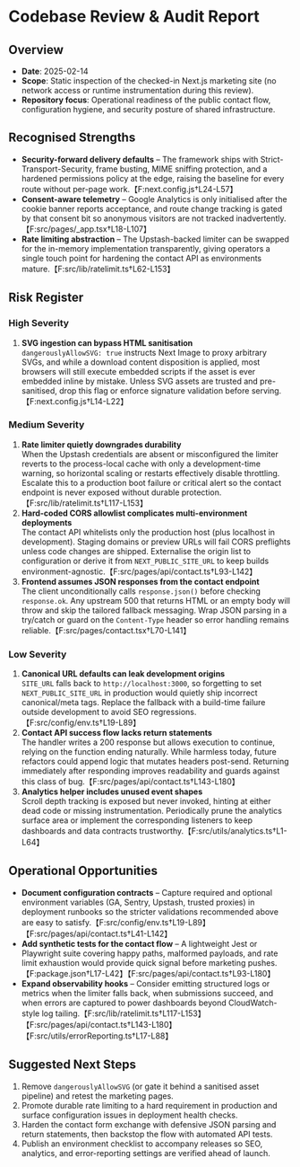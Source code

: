 # Codebase Review & Audit Report

## Overview
- **Date**: 2025-02-14
- **Scope**: Static inspection of the checked-in Next.js marketing site (no network access or runtime instrumentation during this review).
- **Repository focus**: Operational readiness of the public contact flow, configuration hygiene, and security posture of shared infrastructure.

## Recognised Strengths
- **Security-forward delivery defaults** – The framework ships with Strict-Transport-Security, frame busting, MIME sniffing protection, and a hardened permissions policy at the edge, raising the baseline for every route without per-page work.【F:next.config.js†L24-L57】
- **Consent-aware telemetry** – Google Analytics is only initialised after the cookie banner reports acceptance, and route change tracking is gated by that consent bit so anonymous visitors are not tracked inadvertently.【F:src/pages/_app.tsx†L18-L107】
- **Rate limiting abstraction** – The Upstash-backed limiter can be swapped for the in-memory implementation transparently, giving operators a single touch point for hardening the contact API as environments mature.【F:src/lib/ratelimit.ts†L62-L153】

## Risk Register
### High Severity
1. **SVG ingestion can bypass HTML sanitisation**  
   `dangerouslyAllowSVG: true` instructs Next Image to proxy arbitrary SVGs, and while a download content disposition is applied, most browsers will still execute embedded scripts if the asset is ever embedded inline by mistake. Unless SVG assets are trusted and pre-sanitised, drop this flag or enforce signature validation before serving.【F:next.config.js†L14-L22】

### Medium Severity
1. **Rate limiter quietly downgrades durability**  
   When the Upstash credentials are absent or misconfigured the limiter reverts to the process-local cache with only a development-time warning, so horizontal scaling or restarts effectively disable throttling. Escalate this to a production boot failure or critical alert so the contact endpoint is never exposed without durable protection.【F:src/lib/ratelimit.ts†L117-L153】
2. **Hard-coded CORS allowlist complicates multi-environment deployments**  
   The contact API whitelists only the production host (plus localhost in development). Staging domains or preview URLs will fail CORS preflights unless code changes are shipped. Externalise the origin list to configuration or derive it from `NEXT_PUBLIC_SITE_URL` to keep builds environment-agnostic.【F:src/pages/api/contact.ts†L93-L142】
3. **Frontend assumes JSON responses from the contact endpoint**  
   The client unconditionally calls `response.json()` before checking `response.ok`. Any upstream 500 that returns HTML or an empty body will throw and skip the tailored fallback messaging. Wrap JSON parsing in a try/catch or guard on the `Content-Type` header so error handling remains reliable.【F:src/pages/contact.tsx†L70-L141】

### Low Severity
1. **Canonical URL defaults can leak development origins**  
   `SITE_URL` falls back to `http://localhost:3000`, so forgetting to set `NEXT_PUBLIC_SITE_URL` in production would quietly ship incorrect canonical/meta tags. Replace the fallback with a build-time failure outside development to avoid SEO regressions.【F:src/config/env.ts†L19-L89】
2. **Contact API success flow lacks return statements**  
   The handler writes a 200 response but allows execution to continue, relying on the function ending naturally. While harmless today, future refactors could append logic that mutates headers post-send. Returning immediately after responding improves readability and guards against this class of bug.【F:src/pages/api/contact.ts†L143-L180】
3. **Analytics helper includes unused event shapes**  
   Scroll depth tracking is exposed but never invoked, hinting at either dead code or missing instrumentation. Periodically prune the analytics surface area or implement the corresponding listeners to keep dashboards and data contracts trustworthy.【F:src/utils/analytics.ts†L1-L64】

## Operational Opportunities
- **Document configuration contracts** – Capture required and optional environment variables (GA, Sentry, Upstash, trusted proxies) in deployment runbooks so the stricter validations recommended above are easy to satisfy.【F:src/config/env.ts†L19-L89】【F:src/pages/api/contact.ts†L41-L142】
- **Add synthetic tests for the contact flow** – A lightweight Jest or Playwright suite covering happy paths, malformed payloads, and rate limit exhaustion would provide quick signal before marketing pushes.【F:package.json†L17-L42】【F:src/pages/api/contact.ts†L93-L180】
- **Expand observability hooks** – Consider emitting structured logs or metrics when the limiter falls back, when submissions succeed, and when errors are captured to power dashboards beyond CloudWatch-style log tailing.【F:src/lib/ratelimit.ts†L117-L153】【F:src/pages/api/contact.ts†L143-L180】【F:src/utils/errorReporting.ts†L17-L88】

## Suggested Next Steps
1. Remove `dangerouslyAllowSVG` (or gate it behind a sanitised asset pipeline) and retest the marketing pages.
2. Promote durable rate limiting to a hard requirement in production and surface configuration issues in deployment health checks.
3. Harden the contact form exchange with defensive JSON parsing and return statements, then backstop the flow with automated API tests.
4. Publish an environment checklist to accompany releases so SEO, analytics, and error-reporting settings are verified ahead of launch.
